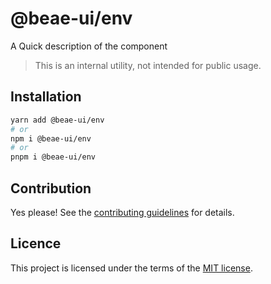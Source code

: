# @beae-ui/env

A Quick description of the component

> This is an internal utility, not intended for public usage.

## Installation

```sh
yarn add @beae-ui/env
# or
npm i @beae-ui/env
# or
pnpm i @beae-ui/env
```

## Contribution

Yes please! See the
[contributing guidelines](https://github.com/beae-labs/chakra-ui/blob/main/CONTRIBUTING.md)
for details.

## Licence

This project is licensed under the terms of the
[MIT license](https://github.com/beae-labs/chakra-ui/blob/main/LICENSE).

